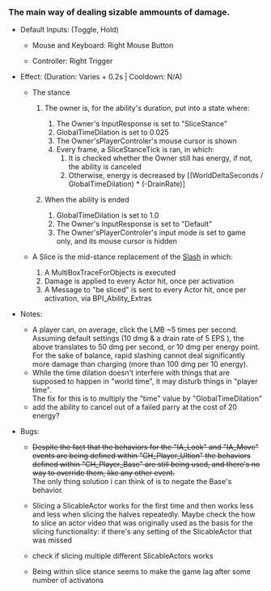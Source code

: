 ### The main way of dealing sizable ammounts of damage.

- Default Inputs: (Toggle, Hold)
    
    - Mouse and Keyboard: Right Mouse Button
        
    - Controller: Right Trigger
        
- Effect: (Duration: Varies + 0.2s | Cooldown: N/A)
    
    - The stance
        
        1.  The owner is, for the ability's duration, put into a state where:
            
            1.  The Owner's InputResponse is set to "SliceStance"
            2.  GlobalTimeDilation is set to 0.025
            3.  The Owner'sPlayerControler's mouse cursor is shown
            4.  Every frame, a SliceStanceTick is ran, in which:
                1.  It is checked whether the Owner still has energy, if not, the ability is canceled
                2.  Otherwise, energy is decreased by \[(WorldDeltaSeconds / GlobalTimeDilation) \* (-DrainRate)\]
        2.  When the ability is ended
            
            1.  GlobalTimeDilation is set to 1.0
            2.  The Owner's InputResponse is set to "Default"
            3.  The Owner'sPlayerControler's input mode is set to game only, and its mouse cursor is hidden
    - A Slice is the mid-stance replacement of the [Slash](../../../../../Underground%20Anomalies/Design%20Notes/PC%20Variations/Ultion/Abilities/Slash.md) in which:
        
        1.  A MultiBoxTraceForObjects is executed
        2.  Damage is applied to every Actor hit, once per activation
        3.  A Message to "be sliced" is sent to every Actor hit, once per activation, via BPI_Ability_Extras
- Notes:
    
    - A player can, on average, click the LMB ~5 times per second.  
        Assuming default settings (10 dmg & a drain rate of 5 EPS ), the above translates to 50 dmg per second, or 10 dmg per energy point.  
        For the sake of balance, rapid slashing cannot deal significantly more damage than charging (more than 100 dmg per 10 energy).
    - While the time dilation doesn't interfere with things that are supposed to happen in "world time", it may disturb things in "player time".  
        The fix for this is to multiply the "time" value by "GlobalTimeDilation"
    - add the ability to cancel out of a failed parry at the cost of 20 energy?
- Bugs:
    
    - ~~Despite the fact that the behaviors for the "IA_Look" and "IA_Move" events are being defined within "CH_Player_Ultion" the behaviors defined within "CH_Player_Base" are still being used, and there's no way to override them, like any other event.~~  
        The only thing solution i can think of is to negate the Base's behavior.
        
    - Slicing a SlicableActor works for the first time and then works less and less when slicing the halves repeatedly. Maybe check the how to slice an actor video that was originally used as the basis for the slicing functionality: if there's any setting of the SlicableActor that was missed
        
    - check if slicing multiple different SlicableActors works
        
    - Being within slice stance seems to make the game lag after some number of activatons